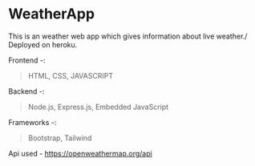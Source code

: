 # WeatherApp
This is an weather web app which gives information about live weather./
Deployed on heroku.

Frontend -:

> HTML,
> CSS,
> JAVASCRIPT

Backend -:

> Node.js,
> Express.js,
> Embedded JavaScript

Frameworks -:

> Bootstrap,
> Tailwind

Api used - https://openweathermap.org/api
